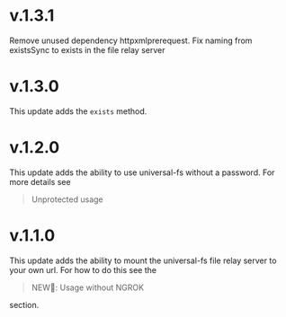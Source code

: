 # v.1.3.1

Remove unused dependency httpxmlprerequest. Fix naming from existsSync to exists in the file relay server

# v.1.3.0

This update adds the `exists` method.

# v.1.2.0

This update adds the ability to use universal-fs without a password. For more details see

> Unprotected usage

# v.1.1.0

This update adds the ability to mount the universal-fs file relay server to your own url. For how to do this see the

> NEW🚨: Usage without NGROK

section.
